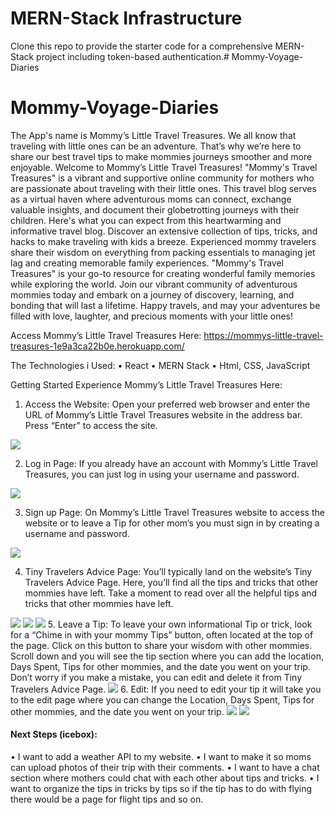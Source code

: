 # MERN-Stack Infrastructure

Clone this repo to provide the starter code for a comprehensive MERN-Stack project including token-based authentication.# Mommy-Voyage-Diaries
# Mommy-Voyage-Diaries

The App's name is Mommy’s Little Travel Treasures.
We all know that traveling with little ones can be an adventure. That’s why we’re here to share our best travel tips to make mommies journeys smoother and more enjoyable. Welcome to Mommy’s Little Travel Treasures!
"Mommy's Travel Treasures" is a vibrant and supportive online community for mothers who are passionate about traveling with their little ones. This travel blog serves as a virtual haven where adventurous moms can connect, exchange valuable insights, and document their globetrotting journeys with their children. Here's what you can expect from this heartwarming and informative travel blog. Discover an extensive collection of tips, tricks, and hacks to make traveling with kids a breeze. Experienced mommy travelers share their wisdom on everything from packing essentials to managing jet lag and creating memorable family experiences. "Mommy's Travel Treasures" is your go-to resource for creating wonderful family memories while exploring the world. Join our vibrant community of adventurous mommies today and embark on a journey of discovery, learning, and bonding that will last a lifetime. Happy travels, and may your adventures be filled with love, laughter, and precious moments with your little ones!


Access Mommy’s Little Travel Treasures Here: 
https://mommys-little-travel-treasures-1e9a3ca22b0e.herokuapp.com/

The Technologies i Used:
•	React
•	MERN Stack
•	Html, CSS, JavaScript

Getting Started
Experience Mommy’s Little Travel Treasures Here:
1.    Access the Website: Open your preferred web browser and enter the URL of Mommy’s Little Travel Treasures website in the address bar. Press “Enter” to access the site.
<img src="https://i.imgur.com/uLw7Cg9.png"/>

2. Log in Page: If you already have an account with Mommy’s Little Travel Treasures, you can just log in using your username and password. 

<img src="https://i.imgur.com/QFr9mXu.png"/>

3. Sign up Page: On Mommy’s Little Travel Treasures website to access the website or to leave a Tip for other mom’s you must sign in by creating a username and password. 
<img src="https://i.imgur.com/fozYDsU.png"/>

4. Tiny Travelers Advice Page: You’ll typically land on the website’s Tiny Travelers Advice Page. Here, you’ll find all the tips and tricks that other mommies have left. Take a moment to read over all the helpful tips and tricks that other mommies have left.
<img src="https://i.imgur.com/y0SulbQ.png"/>
<img src="https://i.imgur.com/92Wkohe.png"/>
<img src="https://i.imgur.com/AfzFFSQ.png"/>
5.  Leave a Tip: To leave your own informational Tip or trick, look for a “Chime in with your mommy Tips” button, often located at the top of the page. Click on this button to share your wisdom with other mommies. Scroll down and you will see the tip section where you can add the location, Days Spent, Tips for other mommies, and the date you went on your trip. Don’t worry if you make a mistake, you can edit and delete it from Tiny Travelers Advice Page.
<img src="https://i.imgur.com/HiRd6hm.png"/>
6. Edit: If you need to edit your tip it will take you to the edit page where you can change the Location, Days Spent, Tips for other mommies, and the date you went on your trip. 
<img src="https://i.imgur.com/8bRWUeV.png"/>
<img src="https://i.imgur.com/dr8LIUI.png"/>


#### Next Steps (icebox):
•	I want to add a weather API to my website. 
•	I want to make it so moms can upload photos of their trip with their comments.
•	I want to have a chat section where mothers could chat with each other about tips and tricks. 
•	I want to organize the tips in tricks by tips so if the tip has to do with flying there would be a page for flight tips and so on. 

